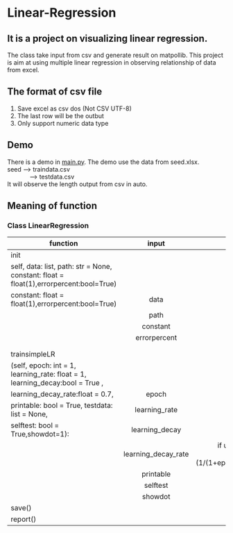 # Linear-Regression
## It is a project on visualizing linear regression. 
The class take input from csv and generate result on matpollib.
This project is aim at using multiple linear regression in observing relationship of data from excel.
## The format of csv file
1.  Save excel as csv dos (Not CSV UTF-8)
2.  The last row will be the outbut
3.  Only support numeric data type
## Demo
There is a demo in <a href="https://github.com/waito3209/Linear-Regression/blob/master/main.py">main.py</a>. The demo use the data from seed.xlsx. <br>
          seed --> traindata.csv <br>
&nbsp;&nbsp;&nbsp;&nbsp;&nbsp;&nbsp;&nbsp;&nbsp;&nbsp;&nbsp;&nbsp;&nbsp; --> testdata.csv <br>
It will observe the length output from csv in auto. 
## Meaning of function
### Class LinearRegression
| function        | input           |    |
| ------------- |:-------------:| -----:|
|init |||
|self, data: list, path: str = None, constant: float = float(1),errorpercent:bool=True) |  |  |
|  constant: float = float(1),errorpercent:bool=True)    | data    |    train data list  |
|                                                        | path    |   path to save variable output in  .npy|
|                                                         |constant|initof constant|
|                                                         |errorpercent|calculate error oin percent|
|||
|||
|trainsimpleLR||
|(self, epoch: int = 1, learning_rate: float = 1, learning_decay:bool = True ,|||
|learning_decay_rate:float = 0.7,|epoch|Number of epoch|
|printable: bool = True, testdata: list = None,|learning_rate|learning rate in training|
|selftest: bool = True,showdot=1):|learning_decay| apply learning rate decay|
||learning_decay_rate|if use learning rate decay the learning will be calculated by a=(1/(1+epochs*learning_decay_rate))*learning_rate|
||printable|print detail or not|
||selftest|do self test or not|
||showdot|showdot | 0 to not show dot for epoch else show x dot int each line|
|    save()||save the trained variable|
  | report()||print the report|
